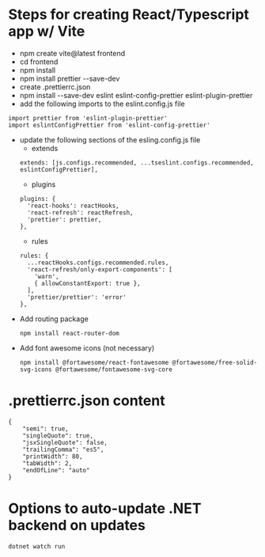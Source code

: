 # Steps for creating React/Typescript app w/ Vite

- npm create vite@latest frontend
- cd frontend
- npm install
- npm install prettier --save-dev
- create .prettierrc.json
- npm install --save-dev eslint eslint-config-prettier eslint-plugin-prettier
- add the following imports to the eslint.config.js file

```
import prettier from 'eslint-plugin-prettier'
import eslintConfigPrettier from 'eslint-config-prettier'
```

- update the following sections of the esling.config.js file
  - extends
  ```
  extends: [js.configs.recommended, ...tseslint.configs.recommended, eslintConfigPrettier],
  ```
  - plugins
  ```
  plugins: {
    'react-hooks': reactHooks,
    'react-refresh': reactRefresh,
    'prettier': prettier,
  },
  ```
  - rules
  ```
  rules: {
    ...reactHooks.configs.recommended.rules,
    'react-refresh/only-export-components': [
      'warn',
      { allowConstantExport: true },
    ],
    'prettier/prettier': 'error'
  },
  ```
- Add routing package
  ```
  npm install react-router-dom
  ```
- Add font awesome icons (not necessary)
  ```
  npm install @fortawesome/react-fontawesome @fortawesome/free-solid-svg-icons @fortawesome/fontawesome-svg-core
  ```

# .prettierrc.json content

```
{
    "semi": true,
    "singleQuote": true,
    "jsxSingleQuote": false,
    "trailingComma": "es5",
    "printWidth": 80,
    "tabWidth": 2,
    "endOfLine": "auto"
}
```

# Options to auto-update .NET backend on updates

```
dotnet watch run
```

